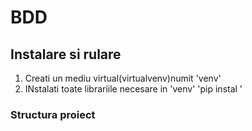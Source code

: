 # BDD

## Instalare si rulare

1. Creati un mediu virtual(virtualvenv)numit 'venv'
2. INstalati toate librariile necesare in 'venv'
  'pip instal '

### Structura proiect